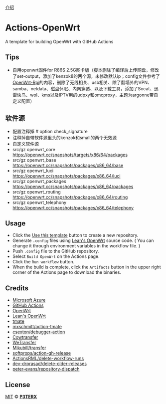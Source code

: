  [介绍](https://p3terx.com/archives/build-openwrt-with-github-actions.html)

# Actions-OpenWrt

A template for building OpenWrt with GitHub Actions

## Tips

- 自用openwrt固件for R86S 2.5G网卡版（脚本删除了编译后上传网盘，修改了set-output，添加了kenzok8的两个源，未修改默认ip；config文件参考了 [OpenWrt-Rpi](https://github.com/SuLingGG/OpenWrt-Rpi)的内容，删除了无线相关、usb相关、除了翻墙外的VPN、samba、netdata、磁盘休眠、内网穿透、以及下载工具，添加了Socat、迅雷快鸟、wol、kms以及IPTV用的udpxy和omcproxy，主题为argonne带自定义配置）


## 软件源
- 配置注释掉 # option check_signature
- 注释掉自带软件源里头的kenzok和small的两个无效源
- 自定义软件源
- src/gz openwrt_core https://openwrt.cc/snapshots/targets/x86/64/packages
- src/gz openwrt_base https://openwrt.cc/snapshots/packages/x86_64/base
- src/gz openwrt_luci https://openwrt.cc/snapshots/packages/x86_64/luci
- src/gz openwrt_packages https://openwrt.cc/snapshots/packages/x86_64/packages
- src/gz openwrt_routing https://openwrt.cc/snapshots/packages/x86_64/routing
- src/gz openwrt_telephony https://openwrt.cc/snapshots/packages/x86_64/telephony

## Usage

- Click the [Use this template](https://github.com/P3TERX/Actions-OpenWrt/generate) button to create a new repository.
- Generate `.config` files using [Lean's OpenWrt](https://github.com/coolsnowwolf/lede) source code. ( You can change it through environment variables in the workflow file. )
- Push `.config` file to the GitHub repository.
- Select `Build OpenWrt` on the Actions page.
- Click the `Run workflow` button.
- When the build is complete, click the `Artifacts` button in the upper right corner of the Actions page to download the binaries.

## Credits

- [Microsoft Azure](https://azure.microsoft.com)
- [GitHub Actions](https://github.com/features/actions)
- [OpenWrt](https://github.com/openwrt/openwrt)
- [Lean's OpenWrt](https://github.com/coolsnowwolf/lede)
- [tmate](https://github.com/tmate-io/tmate)
- [mxschmitt/action-tmate](https://github.com/mxschmitt/action-tmate)
- [csexton/debugger-action](https://github.com/csexton/debugger-action)
- [Cowtransfer](https://cowtransfer.com)
- [WeTransfer](https://wetransfer.com/)
- [Mikubill/transfer](https://github.com/Mikubill/transfer)
- [softprops/action-gh-release](https://github.com/softprops/action-gh-release)
- [ActionsRML/delete-workflow-runs](https://github.com/ActionsRML/delete-workflow-runs)
- [dev-drprasad/delete-older-releases](https://github.com/dev-drprasad/delete-older-releases)
- [peter-evans/repository-dispatch](https://github.com/peter-evans/repository-dispatch)

## License

[MIT](https://github.com/P3TERX/Actions-OpenWrt/blob/main/LICENSE) © [**P3TERX**](https://p3terx.com)
